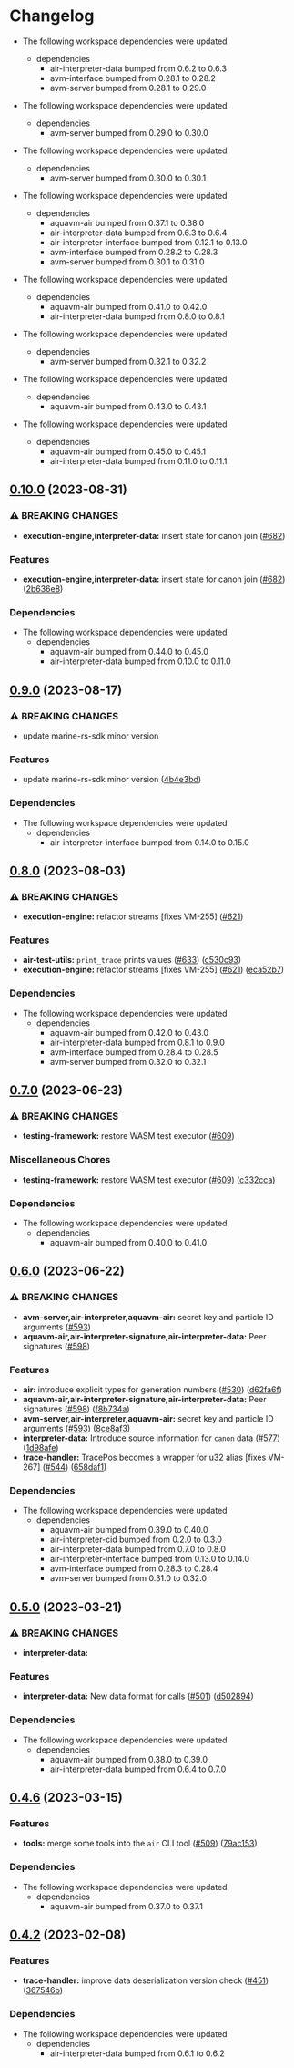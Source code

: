 # Changelog

* The following workspace dependencies were updated
  * dependencies
    * air-interpreter-data bumped from 0.6.2 to 0.6.3
    * avm-interface bumped from 0.28.1 to 0.28.2
    * avm-server bumped from 0.28.1 to 0.29.0

* The following workspace dependencies were updated
  * dependencies
    * avm-server bumped from 0.29.0 to 0.30.0

* The following workspace dependencies were updated
  * dependencies
    * avm-server bumped from 0.30.0 to 0.30.1

* The following workspace dependencies were updated
  * dependencies
    * aquavm-air bumped from 0.37.1 to 0.38.0
    * air-interpreter-data bumped from 0.6.3 to 0.6.4
    * air-interpreter-interface bumped from 0.12.1 to 0.13.0
    * avm-interface bumped from 0.28.2 to 0.28.3
    * avm-server bumped from 0.30.1 to 0.31.0

* The following workspace dependencies were updated
  * dependencies
    * aquavm-air bumped from 0.41.0 to 0.42.0
    * air-interpreter-data bumped from 0.8.0 to 0.8.1

* The following workspace dependencies were updated
  * dependencies
    * avm-server bumped from 0.32.1 to 0.32.2

* The following workspace dependencies were updated
  * dependencies
    * aquavm-air bumped from 0.43.0 to 0.43.1

* The following workspace dependencies were updated
  * dependencies
    * aquavm-air bumped from 0.45.0 to 0.45.1
    * air-interpreter-data bumped from 0.11.0 to 0.11.1

## [0.10.0](https://github.com/fluencelabs/aquavm/compare/air-test-utils-v0.9.0...air-test-utils-v0.10.0) (2023-08-31)


### ⚠ BREAKING CHANGES

* **execution-engine,interpreter-data:** insert state for canon join ([#682](https://github.com/fluencelabs/aquavm/issues/682))

### Features

* **execution-engine,interpreter-data:** insert state for canon join ([#682](https://github.com/fluencelabs/aquavm/issues/682)) ([2b636e8](https://github.com/fluencelabs/aquavm/commit/2b636e808ae1b1422d5cc57c6796f32d4663d37c))


### Dependencies

* The following workspace dependencies were updated
  * dependencies
    * aquavm-air bumped from 0.44.0 to 0.45.0
    * air-interpreter-data bumped from 0.10.0 to 0.11.0

## [0.9.0](https://github.com/fluencelabs/aquavm/compare/air-test-utils-v0.8.2...air-test-utils-v0.9.0) (2023-08-17)


### ⚠ BREAKING CHANGES

* update marine-rs-sdk minor version

### Features

* update marine-rs-sdk minor version ([4b4e3bd](https://github.com/fluencelabs/aquavm/commit/4b4e3bde839d1167ea559d49b183d1a76bc93439))


### Dependencies

* The following workspace dependencies were updated
  * dependencies
    * air-interpreter-interface bumped from 0.14.0 to 0.15.0

## [0.8.0](https://github.com/fluencelabs/aquavm/compare/air-test-utils-v0.7.1...air-test-utils-v0.8.0) (2023-08-03)


### ⚠ BREAKING CHANGES

* **execution-engine:** refactor streams [fixes VM-255] ([#621](https://github.com/fluencelabs/aquavm/issues/621))

### Features

* **air-test-utils:** `print_trace` prints values ([#633](https://github.com/fluencelabs/aquavm/issues/633)) ([c530c93](https://github.com/fluencelabs/aquavm/commit/c530c93fcbffe187797d48d65bf8478dcafa8de5))
* **execution-engine:** refactor streams [fixes VM-255] ([#621](https://github.com/fluencelabs/aquavm/issues/621)) ([eca52b7](https://github.com/fluencelabs/aquavm/commit/eca52b7191ef1bc5c4573c62412dc735d830c023))


### Dependencies

* The following workspace dependencies were updated
  * dependencies
    * aquavm-air bumped from 0.42.0 to 0.43.0
    * air-interpreter-data bumped from 0.8.1 to 0.9.0
    * avm-interface bumped from 0.28.4 to 0.28.5
    * avm-server bumped from 0.32.0 to 0.32.1

## [0.7.0](https://github.com/fluencelabs/aquavm/compare/air-test-utils-v0.6.0...air-test-utils-v0.7.0) (2023-06-23)


### ⚠ BREAKING CHANGES

* **testing-framework:** restore WASM test executor ([#609](https://github.com/fluencelabs/aquavm/issues/609))

### Miscellaneous Chores

* **testing-framework:** restore WASM test executor ([#609](https://github.com/fluencelabs/aquavm/issues/609)) ([c332cca](https://github.com/fluencelabs/aquavm/commit/c332cca6b75e804412e1f1cc51bdfe0580ea5fdd))


### Dependencies

* The following workspace dependencies were updated
  * dependencies
    * aquavm-air bumped from 0.40.0 to 0.41.0

## [0.6.0](https://github.com/fluencelabs/aquavm/compare/air-test-utils-v0.5.0...air-test-utils-v0.6.0) (2023-06-22)


### ⚠ BREAKING CHANGES

* **avm-server,air-interpreter,aquavm-air:** secret key and particle ID arguments ([#593](https://github.com/fluencelabs/aquavm/issues/593))
* **aquavm-air,air-interpreter-signature,air-interpreter-data:** Peer signatures ([#598](https://github.com/fluencelabs/aquavm/issues/598))

### Features

* **air:** introduce explicit types for generation numbers ([#530](https://github.com/fluencelabs/aquavm/issues/530)) ([d62fa6f](https://github.com/fluencelabs/aquavm/commit/d62fa6fe6006e59d63d30549074e7b30f80bf687))
* **aquavm-air,air-interpreter-signature,air-interpreter-data:** Peer signatures ([#598](https://github.com/fluencelabs/aquavm/issues/598)) ([f8b734a](https://github.com/fluencelabs/aquavm/commit/f8b734abde8181cc2b2f11423f9d3bddd48f9fd1))
* **avm-server,air-interpreter,aquavm-air:** secret key and particle ID arguments ([#593](https://github.com/fluencelabs/aquavm/issues/593)) ([8ce8af3](https://github.com/fluencelabs/aquavm/commit/8ce8af38232de3f1ac359214386b895356550428))
* **interpreter-data:** Introduce source information for `canon` data ([#577](https://github.com/fluencelabs/aquavm/issues/577)) ([1d98afe](https://github.com/fluencelabs/aquavm/commit/1d98afeb34b1ee45defc05995c8cf24021449f2b))
* **trace-handler:** TracePos becomes a wrapper for u32 alias [fixes VM-267] ([#544](https://github.com/fluencelabs/aquavm/issues/544)) ([658daf1](https://github.com/fluencelabs/aquavm/commit/658daf1d3f6e733c15a21afc40ddf468ed745d43))


### Dependencies

* The following workspace dependencies were updated
  * dependencies
    * aquavm-air bumped from 0.39.0 to 0.40.0
    * air-interpreter-cid bumped from 0.2.0 to 0.3.0
    * air-interpreter-data bumped from 0.7.0 to 0.8.0
    * air-interpreter-interface bumped from 0.13.0 to 0.14.0
    * avm-interface bumped from 0.28.3 to 0.28.4
    * avm-server bumped from 0.31.0 to 0.32.0

## [0.5.0](https://github.com/fluencelabs/aquavm/compare/air-test-utils-v0.4.7...air-test-utils-v0.5.0) (2023-03-21)


### ⚠ BREAKING CHANGES

* **interpreter-data:** 

### Features

* **interpreter-data:** New data format for calls ([#501](https://github.com/fluencelabs/aquavm/issues/501)) ([d502894](https://github.com/fluencelabs/aquavm/commit/d5028942e41e1ac47ce31e20b57c17895f543ac8))


### Dependencies

* The following workspace dependencies were updated
  * dependencies
    * aquavm-air bumped from 0.38.0 to 0.39.0
    * air-interpreter-data bumped from 0.6.4 to 0.7.0

## [0.4.6](https://github.com/fluencelabs/aquavm/compare/air-test-utils-v0.4.5...air-test-utils-v0.4.6) (2023-03-15)


### Features

* **tools:** merge some tools into the `air` CLI tool ([#509](https://github.com/fluencelabs/aquavm/issues/509)) ([79ac153](https://github.com/fluencelabs/aquavm/commit/79ac153f1dcfc0a77ec511c6e25285728312ad4c))


### Dependencies

* The following workspace dependencies were updated
  * dependencies
    * aquavm-air bumped from 0.37.0 to 0.37.1

## [0.4.2](https://github.com/fluencelabs/aquavm/compare/air-test-utils-v0.4.1...air-test-utils-v0.4.2) (2023-02-08)


### Features

* **trace-handler:** improve data deserialization version check ([#451](https://github.com/fluencelabs/aquavm/issues/451)) ([367546b](https://github.com/fluencelabs/aquavm/commit/367546b82cd5f133b956857bf48d279512b157b2))


### Dependencies

* The following workspace dependencies were updated
  * dependencies
    * air-interpreter-data bumped from 0.6.1 to 0.6.2
